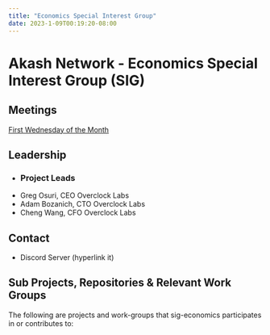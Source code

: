 ```yaml
---
title: "Economics Special Interest Group"
date: 2023-1-09T00:19:20-08:00
---
```


# Akash Network - Economics Special Interest Group (SIG)


## Meetings

[First Wednesday of the Month](https://calendar.google.com/calendar/u/0?cid=Y18yNWU1ZTM3NDhlNGM0YWI3YTU1ZjQxZmJjNWViZWJjYzBhMDNiNDBmYjAyODc4NWYxNDE1OWJmYWViZWExMmUyQGdyb3VwLmNhbGVuZGFyLmdvb2dsZS5jb20)

## Leadership

- ### Project Leads

* Greg Osuri, CEO Overclock Labs
* Adam Bozanich, CTO Overclock Labs
* Cheng Wang, CFO Overclock Labs



## Contact

- Discord Server (hyperlink it)

## Sub Projects, Repositories & Relevant Work Groups

The following are projects and work-groups that sig-economics participates in or contributes to:
